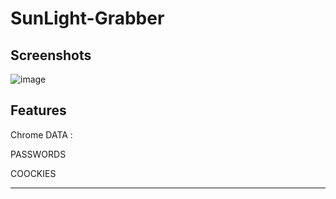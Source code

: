 # SunLight-Grabber

Screenshots
----------------------
![image](https://user-images.githubusercontent.com/130923483/232328618-1b1dd0db-ba51-47b6-ba5b-86920f94dc25.png)





Features
-------------------
Chrome DATA :

PASSWORDS

COOCKIES
_______



